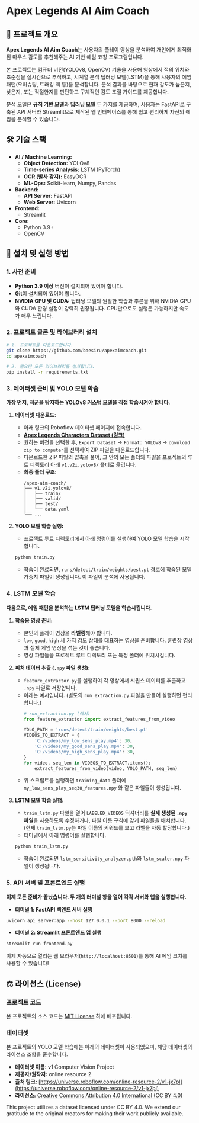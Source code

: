 # **Apex Legends AI Aim Coach**

## 📖 프로젝트 개요

**Apex Legends AI Aim Coach**는 사용자의 플레이 영상을 분석하여 개인에게 최적화된 마우스 감도를 추천해주는 AI 기반 에임 코칭 프로그램입니다.

본 프로젝트는 컴퓨터 비전(YOLOv8, OpenCV) 기술을 사용해 영상에서 적의 위치와 조준점을 실시간으로 추적하고, 시계열 분석 딥러닝 모델(LSTM)을 통해 사용자의 에임 패턴(오버슈팅, 트래킹 랙 등)을 분석합니다. 분석 결과를 바탕으로 현재 감도가 높은지, 낮은지, 또는 적절한지를 판단하고 구체적인 감도 조절 가이드를 제공합니다.

분석 모델은 **규칙 기반 모델**과 **딥러닝 모델** 두 가지를 제공하며, 사용자는 FastAPI로 구축된 API 서버와 Streamlit으로 제작된 웹 인터페이스를 통해 쉽고 편리하게 자신의 에임을 분석할 수 있습니다.

## 🛠️ 기술 스택

- **AI / Machine Learning:**
  - **Object Detection:** YOLOv8
  - **Time-series Analysis:** LSTM (PyTorch)
  - **OCR (발사 감지):** EasyOCR
  - **ML-Ops:** Scikit-learn, Numpy, Pandas
- **Backend:**
  - **API Server:** FastAPI
  - **Web Server:** Uvicorn
- **Frontend:**
  - Streamlit
- **Core:**
  - Python 3.9+
  - OpenCV


## 🚀 설치 및 실행 방법

### 1. 사전 준비

- **Python 3.9 이상** 버전이 설치되어 있어야 합니다.
- **Git**이 설치되어 있어야 합니다.
- **NVIDIA GPU 및 CUDA:** 딥러닝 모델의 원활한 학습과 추론을 위해 NVIDIA GPU와 CUDA 환경 설정이 강력히 권장됩니다. CPU만으로도 실행은 가능하지만 속도가 매우 느립니다.

### 2. 프로젝트 클론 및 라이브러리 설치

```bash
# 1. 프로젝트를 다운로드합니다.
git clone https://github.com/baesiru/apexaimcoach.git
cd apexaimcoach

# 2. 필요한 모든 라이브러리를 설치합니다.
pip install -r requirements.txt
```

### 3. 데이터셋 준비 및 YOLO 모델 학습

**가장 먼저, 적군을 탐지하는 YOLOv8 커스텀 모델을 직접 학습시켜야 합니다.**

1.  **데이터셋 다운로드:**
    *   아래 링크의 Roboflow 데이터셋 페이지에 접속합니다.
    *   [**Apex Legends Characters Dataset (링크)**](https://universe.roboflow.com/online-resource-2/v1-jx7pl)
    *   원하는 버전을 선택한 후, `Export Dataset` -> `Format: YOLOv8` -> `download zip to computer`를 선택하여 ZIP 파일을 다운로드합니다.
    *   다운로드한 ZIP 파일의 압축을 풀어, 그 안의 모든 폴더와 파일을 프로젝트의 루트 디렉토리 아래 `v1.v2i.yolov8/` 폴더로 옮깁니다.
    *   **최종 폴더 구조:**
        ```
        /apex-aim-coach/
        ├── v1.v2i.yolov8/
        │   ├── train/
        │   ├── valid/
        │   ├── test/
        │   └── data.yaml
        └── ...
        ```

2.  **YOLO 모델 학습 실행:**
    *   프로젝트 루트 디렉토리에서 아래 명령어를 실행하여 YOLO 모델 학습을 시작합니다.
    ```bash
    python train.py
    ```
    *   학습이 완료되면, `runs/detect/train/weights/best.pt` 경로에 학습된 모델 가중치 파일이 생성됩니다. 이 파일이 분석에 사용됩니다.

### 4. LSTM 모델 학습

**다음으로, 에임 패턴을 분석하는 LSTM 딥러닝 모델을 학습시킵니다.**

1.  **학습용 영상 준비:**
    *   본인의 플레이 영상을 **라벨링**해야 합니다.
    *   `low`, `good`, `high` 세 가지 감도 상태를 대표하는 영상을 준비합니다. 훈련장 영상과 실제 게임 영상을 섞는 것이 좋습니다.
    *   영상 파일들을 프로젝트 루트 디렉토리 또는 특정 폴더에 위치시킵니다.

2.  **피처 데이터 추출 (`.npy` 파일 생성):**
    *   `feature_extractor.py`를 실행하여 각 영상에서 시퀀스 데이터를 추출하고 `.npy` 파일로 저장합니다.
    *   아래는 예시입니다. (별도의 `run_extraction.py` 파일을 만들어 실행하면 편리합니다.)
        ```python
        # run_extraction.py (예시)
        from feature_extractor import extract_features_from_video

        YOLO_PATH = 'runs/detect/train/weights/best.pt'
        VIDEOS_TO_EXTRACT = {
            'C:/videos/my_low_sens_play.mp4': 30,
            'C:/videos/my_good_sens_play.mp4': 30,
            'C:/videos/my_high_sens_play.mp4': 30,
        }
        for video, seq_len in VIDEOS_TO_EXTRACT.items():
            extract_features_from_video(video, YOLO_PATH, seq_len)
        ```
    *   위 스크립트를 실행하면 `training_data` 폴더에 `my_low_sens_play_seq30_features.npy` 와 같은 파일들이 생성됩니다.

3.  **LSTM 모델 학습 실행:**
    *   `train_lstm.py` 파일을 열어 `LABELED_VIDEOS` 딕셔너리를 **실제 생성된 `.npy` 파일**을 사용하도록 수정하거나, 파일 이름 규칙에 맞게 파일들을 배치합니다. (현재 `train_lstm.py`는 파일 이름의 키워드를 보고 라벨을 자동 할당합니다.)
    *   터미널에서 아래 명령어를 실행합니다.
    ```bash
    python train_lstm.py
    ```
    *   학습이 완료되면 `lstm_sensitivity_analyzer.pth`와 `lstm_scaler.npy` 파일이 생성됩니다.

### 5. API 서버 및 프론트엔드 실행

**이제 모든 준비가 끝났습니다. 두 개의 터미널 창을 열어 각각 서버와 앱을 실행합니다.**

*   **터미널 1: FastAPI 백엔드 서버 실행**
  ```bash
  uvicorn api_server:app --host 127.0.0.1 --port 8000 --reload
  ```

*   **터미널 2: Streamlit 프론트엔드 앱 실행**
  ```bash
  streamlit run frontend.py
  ```

이제 자동으로 열리는 웹 브라우저(`http://localhost:8501`)를 통해 AI 에임 코치를 사용할 수 있습니다!

## ⚖️ 라이선스 (License)

### 프로젝트 코드

본 프로젝트의 소스 코드는 [MIT License](LICENSE) 하에 배포됩니다.

### 데이터셋

본 프로젝트의 YOLO 모델 학습에는 아래의 데이터셋이 사용되었으며, 해당 데이터셋의 라이선스 조항을 준수합니다.

- **데이터셋 이름:** v1 Computer Vision Project
- **제공자/원작자:** online resource 2
- **출처 링크:** [https://universe.roboflow.com/online-resource-2/v1-jx7pl](https://universe.roboflow.com/online-resource-2/v1-jx7pl)
- **라이선스:** [Creative Commons Attribution 4.0 International (CC BY 4.0)](https://creativecommons.org/licenses/by/4.0/)

This project utilizes a dataset licensed under CC BY 4.0. We extend our gratitude to the original creators for making their work publicly available.
